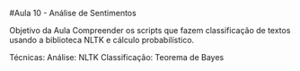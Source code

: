#Aula 10 - Análise de Sentimentos

Objetivo da Aula
  Compreender os scripts que fazem classificação de textos  usando a biblioteca NLTK e cálculo probabilístico.

Técnicas:
  Análise: NLTK
  Classificação: Teorema de Bayes
